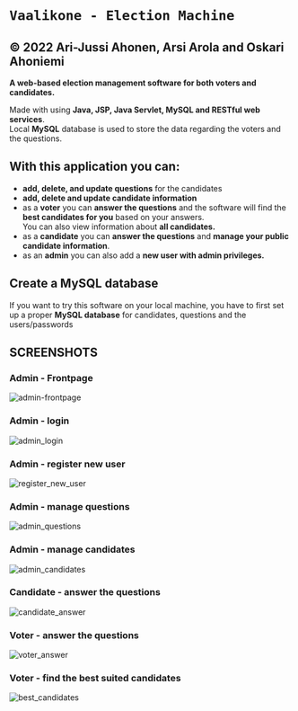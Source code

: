 # `Vaalikone - Election Machine`
## &copy; 2022 Ari-Jussi Ahonen, Arsi Arola and Oskari Ahoniemi
**A web-based election management software for both voters and candidates.**

Made with using **Java, JSP, Java Servlet, MySQL and RESTful web services**.<br/>
Local **MySQL** database is used to store the data regarding the voters and the questions. 

## With this application you can:
- **add, delete, and update questions** for the candidates
- **add, delete and update candidate information**
- as a **voter** you can **answer the questions** and the software will find the **best candidates for you** based on your answers.<br/>
You can also view information about **all candidates.**
- as a **candidate** you can **answer the questions** and **manage your public candidate information**.
- as an **admin** you can also add a **new user with admin privileges.**


## Create a MySQL database
If you want to try this software on your local machine, you have to first set up a proper **MySQL database** for candidates, questions and the users/passwords


## **SCREENSHOTS**

### Admin - Frontpage
![admin-frontpage](https://user-images.githubusercontent.com/102353086/218411959-605ac81b-b72a-4616-a447-f726fc735fdb.JPG)

### Admin - login
![admin_login](https://user-images.githubusercontent.com/102353086/218412103-79832769-d911-4319-9ed3-05517c96dc60.JPG)

### Admin - register new user
![register_new_user](https://user-images.githubusercontent.com/102353086/218412916-d76e0143-ef01-41b8-93d9-1b868978b3e2.JPG)

### Admin - manage questions
![admin_questions](https://user-images.githubusercontent.com/102353086/218412313-2488bd5e-8dc6-47e4-bba7-09d782f0f9e2.JPG)

### Admin - manage candidates
![admin_candidates](https://user-images.githubusercontent.com/102353086/218412530-c8008717-78ec-4619-878c-fd7bc29388ee.JPG)

### Candidate - answer the questions
![candidate_answer](https://user-images.githubusercontent.com/102353086/218412613-c241373c-f6ef-4a0e-a6c2-698c775e5ff3.JPG)

### Voter - answer the questions
![voter_answer](https://user-images.githubusercontent.com/102353086/218413083-96b4075a-d6a7-42f9-aa17-a0e083b014d2.JPG)

### Voter - find the best suited candidates
![best_candidates](https://user-images.githubusercontent.com/102353086/218413273-0c82a437-c518-44e2-8935-c86818166c2f.JPG)


